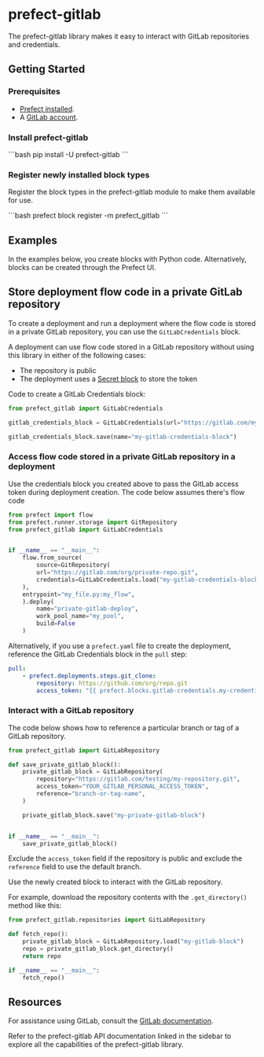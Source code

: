 # prefect-gitlab

The prefect-gitlab library makes it easy to interact with GitLab repositories and credentials.

## Getting Started

### Prerequisites

- [Prefect installed](/getting-started/installation/).
- A [GitLab account](https://gitlab.com/).

### Install prefect-gitlab

<div class = "terminal">
```bash
pip install -U prefect-gitlab
```
</div>

### Register newly installed block types

Register the block types in the prefect-gitlab module to make them available for use.

<div class = "terminal">
```bash
prefect block register -m prefect_gitlab
```
</div>

## Examples

In the examples below, you create blocks with Python code.
Alternatively, blocks can be created through the Prefect UI.

## Store deployment flow code in a private GitLab repository

To create a deployment and run a deployment where the flow code is stored in a private GitLab repository, you can use the `GitLabCredentials` block.

A deployment can use flow code stored in a GitLab repository without using this library in either of the following cases:

- The repository is public
- The deployment uses a [Secret block](https://docs.prefect.io/latest/concepts/blocks/) to store the token

Code to create a GitLab Credentials block:

```python
from prefect_gitlab import GitLabCredentials

gitlab_credentials_block = GitLabCredentials(url="https://gitlab.com/my_org/my_private-repo.git", token="my_token")

gitlab_credentials_block.save(name="my-gitlab-credentials-block")
```

### Access flow code stored in a private GitLab repository in a deployment

Use the credentials block you created above to pass the GitLab access token during deployment creation. The code below assumes there's flow code

```python
from prefect import flow
from prefect.runner.storage import GitRepository
from prefect_gitlab import GitLabCredentials


if __name__ == "__main__":
    flow.from_source(
        source=GitRepository(
        url="https://gitlab.com/org/private-repo.git",
        credentials=GitLabCredentials.load("my-gitlab-credentials-block")
    ),
    entrypoint="my_file.py:my_flow",
    ).deploy(
        name="private-gitlab-deploy",
        work_pool_name="my_pool",
        build=False
    )
```

Alternatively, if you use a `prefect.yaml` file to create the deployment, reference the GitLab Credentials block in the `pull` step:

```yaml
pull:
    - prefect.deployments.steps.git_clone:
        repository: https://github.com/org/repo.git
        access_token: "{{ prefect.blocks.gitlab-credentials.my-credentials }}"
```

### Interact with a GitLab repository

The code below shows how to reference a particular branch or tag of a GitLab repository.

```python
from prefect_gitlab import GitLabRepository

def save_private_gitlab_block():
    private_gitlab_block = GitLabRepository(
        repository="https://gitlab.com/testing/my-repository.git",
        access_token="YOUR_GITLAB_PERSONAL_ACCESS_TOKEN",
        reference="branch-or-tag-name",
    )

    private_gitlab_block.save("my-private-gitlab-block")


if __name__ == "__main__":
    save_private_gitlab_block()
```

Exclude the `access_token` field if the repository is public and exclude the `reference` field to use the default branch.

Use the newly created block to interact with the GitLab repository.

For example, download the repository contents with the `.get_directory()` method like this:

```python
from prefect_gitlab.repositories import GitLabRepository

def fetch_repo():
    private_gitlab_block = GitLabRepository.load("my-gitlab-block")
    repo = private_gitlab_block.get_directory()
    return repo

if __name__ == "__main__":
    fetch_repo()
```

## Resources

For assistance using GitLab, consult the [GitLab documentation](https://gitlab.com).

Refer to the prefect-gitlab API documentation linked in the sidebar to explore all the capabilities of the prefect-gitlab library.
